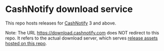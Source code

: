 # CashNotify download service

This repo hosts releases for [CashNotify](https://cashnotify.com) 3 and above.

Note: The URL https://download.cashnotify.com does NOT redirect to this repo. It refers to the actual download server, which serves [release assets hosted on this repo](../../releases).
